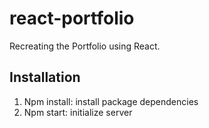# react-portfolio

Recreating the Portfolio using React.

## Installation

1. Npm install: install package dependencies
2. Npm start: initialize server

   
